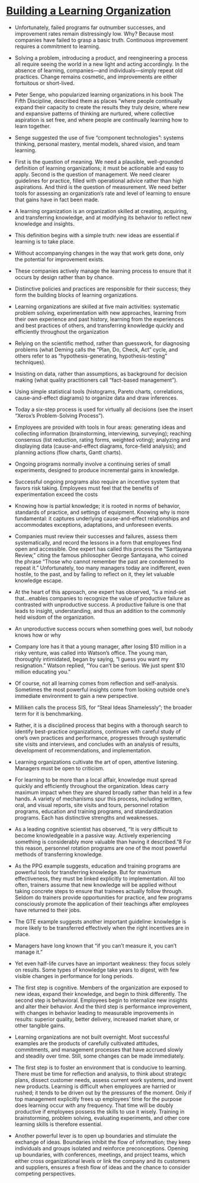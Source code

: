 # [Building a Learning Organization](https://hbr.org/1993/07/building-a-learning-organization)

* Unfortunately, failed programs far outnumber successes, and improvement rates remain distressingly low. Why? Because most companies have failed to grasp a basic truth. Continuous improvement requires a commitment to learning.

* Solving a problem, introducing a product, and reengineering a process all require seeing the world in a new light and acting accordingly. In the absence of learning, companies—and individuals—simply repeat old practices. Change remains cosmetic, and improvements are either fortuitous or short-lived.

* Peter Senge, who popularized learning organizations in his book The Fifth Discipline, described them as places “where people continually expand their capacity to create the results they truly desire, where new and expansive patterns of thinking are nurtured, where collective aspiration is set free, and where people are continually learning how to learn together.

* Senge suggested the use of five “component technologies”: systems thinking, personal mastery, mental models, shared vision, and team learning.

* First is the question of meaning. We need a plausible, well-grounded definition of learning organizations; it must be actionable and easy to apply. Second is the question of management. We need clearer guidelines for practice, filled with operational advice rather than high aspirations. And third is the question of measurement. We need better tools for assessing an organization’s rate and level of learning to ensure that gains have in fact been made.

* A learning organization is an organization skilled at creating, acquiring, and transferring knowledge, and at modifying its behavior to reflect new knowledge and insights.

* This definition begins with a simple truth: new ideas are essential if learning is to take place.

* Without accompanying changes in the way that work gets done, only the potential for improvement exists.

* These companies actively manage the learning process to ensure that it occurs by design rather than by chance.

* Distinctive policies and practices are responsible for their success; they form the building blocks of learning organizations.

* Learning organizations are skilled at five main activities: systematic problem solving, experimentation with new approaches, learning from their own experience and past history, learning from the experiences and best practices of others, and transferring knowledge quickly and efficiently throughout the organization

* Relying on the scientific method, rather than guesswork, for diagnosing problems (what Deming calls the “Plan, Do, Check, Act” cycle, and others refer to as “hypothesis-generating, hypothesis-testing” techniques).

* Insisting on data, rather than assumptions, as background for decision making (what quality practitioners call “fact-based management”).

* Using simple statistical tools (histograms, Pareto charts, correlations, cause-and-effect diagrams) to organize data and draw inferences.

* Today a six-step process is used for virtually all decisions (see the insert “Xerox’s Problem-Solving Process”).

*  Employees are provided with tools in four areas: generating ideas and collecting information (brainstorming, interviewing, surveying); reaching consensus (list reduction, rating forms, weighted voting); analyzing and displaying data (cause-and-effect diagrams, force-field analysis); and planning actions (flow charts, Gantt charts).

* Ongoing programs normally involve a continuing series of small experiments, designed to produce incremental gains in knowledge.

* Successful ongoing programs also require an incentive system that favors risk taking. Employees must feel that the benefits of experimentation exceed the costs

* Knowing how is partial knowledge; it is rooted in norms of behavior, standards of practice, and settings of equipment. Knowing why is more fundamental: it captures underlying cause-and-effect relationships and accommodates exceptions, adaptations, and unforeseen events. 

* Companies must review their successes and failures, assess them systematically, and record the lessons in a form that employees find open and accessible. One expert has called this process the “Santayana Review,” citing the famous philosopher George Santayana, who coined the phrase “Those who cannot remember the past are condemned to repeat it.” Unfortunately, too many managers today are indifferent, even hostile, to the past, and by failing to reflect on it, they let valuable knowledge escape.

* At the heart of this approach, one expert has observed, “is a mind-set that…enables companies to recognize the value of productive failure as contrasted with unproductive success. A productive failure is one that leads to insight, understanding, and thus an addition to the commonly held wisdom of the organization. 

* An unproductive success occurs when something goes well, but nobody knows how or why

* Company lore has it that a young manager, after losing $10 million in a risky venture, was called into Watson’s office. The young man, thoroughly intimidated, began by saying, “I guess you want my resignation.” Watson replied, “You can’t be serious. We just spent $10 million educating you."

* Of course, not all learning comes from reflection and self-analysis. Sometimes the most powerful insights come from looking outside one’s immediate environment to gain a new perspective.

* Milliken calls the process SIS, for “Steal Ideas Shamelessly”; the broader term for it is benchmarking.

* Rather, it is a disciplined process that begins with a thorough search to identify best-practice organizations, continues with careful study of one’s own practices and performance, progresses through systematic site visits and interviews, and concludes with an analysis of results, development of recommendations, and implementation. 

* Learning organizations cultivate the art of open, attentive listening. Managers must be open to criticism.

* For learning to be more than a local affair, knowledge must spread quickly and efficiently throughout the organization. Ideas carry maximum impact when they are shared broadly rather than held in a few hands. A variety of mechanisms spur this process, including written, oral, and visual reports, site visits and tours, personnel rotation programs, education and training programs, and standardization programs. Each has distinctive strengths and weaknesses.

* As a leading cognitive scientist has observed, “It is very difficult to become knowledgeable in a passive way. Actively experiencing something is considerably more valuable than having it described.”8 For this reason, personnel rotation programs are one of the most powerful methods of transferring knowledge.

* As the PPG example suggests, education and training programs are powerful tools for transferring knowledge. But for maximum effectiveness, they must be linked explicitly to implementation. All too often, trainers assume that new knowledge will be applied without taking concrete steps to ensure that trainees actually follow through. Seldom do trainers provide opportunities for practice, and few programs consciously promote the application of their teachings after employees have returned to their jobs.

* The GTE example suggests another important guideline: knowledge is more likely to be transferred effectively when the right incentives are in place.

* Managers have long known that “if you can’t measure it, you can’t manage it.”

* Yet even half-life curves have an important weakness: they focus solely on results. Some types of knowledge take years to digest, with few visible changes in performance for long periods. 

* The first step is cognitive. Members of the organization are exposed to new ideas, expand their knowledge, and begin to think differently. The second step is behavioral. Employees begin to internalize new insights and alter their behavior. And the third step is performance improvement, with changes in behavior leading to measurable improvements in results: superior quality, better delivery, increased market share, or other tangible gains.

* Learning organizations are not built overnight. Most successful examples are the products of carefully cultivated attitudes, commitments, and management processes that have accrued slowly and steadily over time. Still, some changes can be made immediately.

* The first step is to foster an environment that is conducive to learning. There must be time for reflection and analysis, to think about strategic plans, dissect customer needs, assess current work systems, and invent new products. Learning is difficult when employees are harried or rushed; it tends to be driven out by the pressures of the moment. Only if top management explicitly frees up employees’ time for the purpose does learning occur with any frequency. That time will be doubly productive if employees possess the skills to use it wisely. Training in brainstorming, problem solving, evaluating experiments, and other core learning skills is therefore essential.

* Another powerful lever is to open up boundaries and stimulate the exchange of ideas. Boundaries inhibit the flow of information; they keep individuals and groups isolated and reinforce preconceptions. Opening up boundaries, with conferences, meetings, and project teams, which either cross organizational levels or link the company and its customers and suppliers, ensures a fresh flow of ideas and the chance to consider competing perspectives. 
